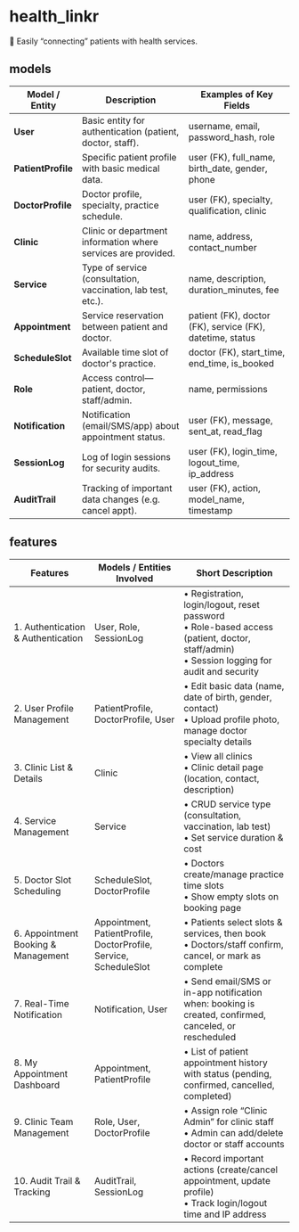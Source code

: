 # health_linkr
🏥 Easily “connecting” patients with health services.

## models
| Model / Entity | Description | Examples of Key Fields |
| ------------------ | ----------------------------------------------------------- | ------------------------------------------------------------------- |
| **User** | Basic entity for authentication (patient, doctor, staff). | username, email, password_hash, role |
| **PatientProfile** | Specific patient profile with basic medical data. | user (FK), full_name, birth_date, gender, phone |
| **DoctorProfile** | Doctor profile, specialty, practice schedule. | user (FK), specialty, qualification, clinic |
| **Clinic** | Clinic or department information where services are provided. | name, address, contact_number |
| **Service** | Type of service (consultation, vaccination, lab test, etc.). | name, description, duration_minutes, fee |
| **Appointment** | Service reservation between patient and doctor. | patient (FK), doctor (FK), service (FK), datetime, status |
| **ScheduleSlot** | Available time slot of doctor's practice. | doctor (FK), start_time, end_time, is_booked |
| **Role** | Access control—patient, doctor, staff/admin. | name, permissions |
| **Notification** | Notification (email/SMS/app) about appointment status. | user (FK), message, sent_at, read_flag |
| **SessionLog** | Log of login sessions for security audits. | user (FK), login_time, logout_time, ip_address |
| **AuditTrail** | Tracking of important data changes (e.g. cancel appt). | user (FK), action, model_name, timestamp |

## features
| Features | Models / Entities Involved | Short Description |
| ------------------------------------------ | ----------------------------------------------------------------- | -------------------------------------------------------------------------------------------------------------------- |
| 1. Authentication & Authentication | User, Role, SessionLog | • Registration, login/logout, reset password<br>• Role-based access (patient, doctor, staff/admin)<br>• Session logging for audit and security |
| 2. User Profile Management | PatientProfile, DoctorProfile, User | • Edit basic data (name, date of birth, gender, contact)<br>• Upload profile photo, manage doctor specialty details |
| 3. Clinic List & Details | Clinic | • View all clinics<br>• Clinic detail page (location, contact, description) |
| 4. Service Management | Service | • CRUD service type (consultation, vaccination, lab test)<br>• Set service duration & cost |
| 5. Doctor Slot Scheduling | ScheduleSlot, DoctorProfile | • Doctors create/manage practice time slots<br>• Show empty slots on booking page |
| 6. Appointment Booking & Management | Appointment, PatientProfile, DoctorProfile, Service, ScheduleSlot | • Patients select slots & services, then book<br>• Doctors/staff confirm, cancel, or mark as complete |
| 7. Real-Time Notification | Notification, User | • Send email/SMS or in-app notification when: booking is created, confirmed, canceled, or rescheduled |
| 8. My Appointment Dashboard | Appointment, PatientProfile | • List of patient appointment history with status (pending, confirmed, cancelled, completed) |
| 9. Clinic Team Management | Role, User, DoctorProfile | • Assign role “Clinic Admin” for clinic staff<br>• Admin can add/delete doctor or staff accounts |
| 10. Audit Trail & Tracking | AuditTrail, SessionLog | • Record important actions (create/cancel appointment, update profile)<br>• Track login/logout time and IP address |